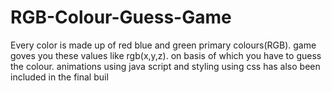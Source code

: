 # RGB-Colour-Guess-Game
Every color is made up of red blue and green primary colours(RGB). game goves you these values like rgb(x,y,z). on basis of which you have to guess the colour. animations using java script and styling using css has also been included in the final buil
